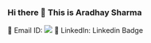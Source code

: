 ### Hi there 👋 This is Aradhay Sharma

📧 Email ID: <img src="{aradhyasharma2312@gmail.com}" />
💼 LinkedIn: Linkedin Badge

<!--
**aradhay-sharma/aradhay-sharma** is a ✨ _special_ ✨ repository because its `README.md` (this file) appears on your GitHub profile.

Here are some ideas to get you started:

- 🔭 I’m currently working on ...
- 🌱 I’m currently learning ...
- 👯 I’m looking to collaborate on ...
- 🤔 I’m looking for help with ...
- 💬 Ask me about ...
- 📫 How to reach me: ...
- 😄 Pronouns: ...
- ⚡ Fun fact: ...
-->
